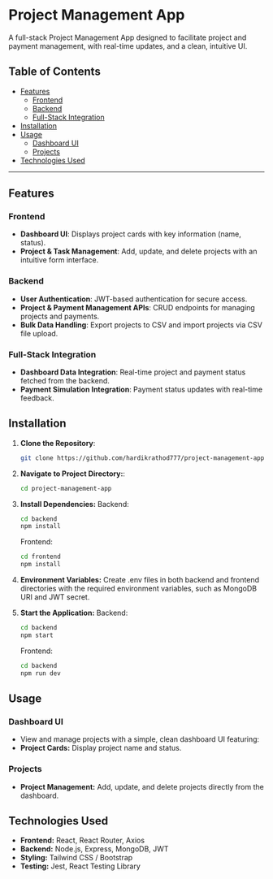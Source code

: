 # Project Management App

A full-stack Project Management App designed to facilitate project and payment management, with real-time updates, and a clean, intuitive UI.

## Table of Contents

- [Features](#features)
  - [Frontend](#frontend)
  - [Backend](#backend)
  - [Full-Stack Integration](#full-stack-integration)
- [Installation](#installation)
- [Usage](#usage)
  - [Dashboard UI](#dashboard-ui)
  - [Projects](#projects)
- [Technologies Used](#technologies-used)

---

## Features

### Frontend
- **Dashboard UI**: Displays project cards with key information (name, status).
- **Project & Task Management**: Add, update, and delete projects with an intuitive form interface.

### Backend
- **User Authentication**: JWT-based authentication for secure access.
- **Project & Payment Management APIs**: CRUD endpoints for managing projects and payments.
- **Bulk Data Handling**: Export projects to CSV and import projects via CSV file upload.

### Full-Stack Integration
- **Dashboard Data Integration**: Real-time project and payment status fetched from the backend.
- **Payment Simulation Integration**: Payment status updates with real-time feedback.

## Installation

1. **Clone the Repository**:
   ```bash
   git clone https://github.com/hardikrathod777/project-management-app.git

2. **Navigate to Project Directory:**:
   ```bash
   cd project-management-app

3. **Install Dependencies:**
   Backend:
   ```bash
   cd backend
   npm install
   ```
   
   Frontend:
   ```bash
   cd frontend
   npm install

4. **Environment Variables:** Create .env files in both backend and frontend directories with the required environment variables, such as MongoDB URI and JWT secret.

5. **Start the Application:**
   Backend:
   ```bash
   cd backend
   npm start
   ```

   Frontend:
   ```bash
   cd backend
   npm run dev
   ```
   
## Usage

### Dashboard UI
- View and manage projects with a simple, clean dashboard UI featuring:
- **Project Cards:** Display project name and status.

### Projects 
- **Project Management:** Add, update, and delete projects directly from the dashboard.

## Technologies Used

- **Frontend:** React, React Router, Axios
- **Backend:** Node.js, Express, MongoDB, JWT
- **Styling:** Tailwind CSS / Bootstrap
- **Testing:** Jest, React Testing Library





